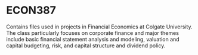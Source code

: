 # ECON387
Contains files used in projects in Financial Economics at Colgate University. The class particularly focuses on corporate finance and major themes include basic financial statement analysis and modeling, valuation and capital budgeting, risk, and capital structure and dividend policy.
